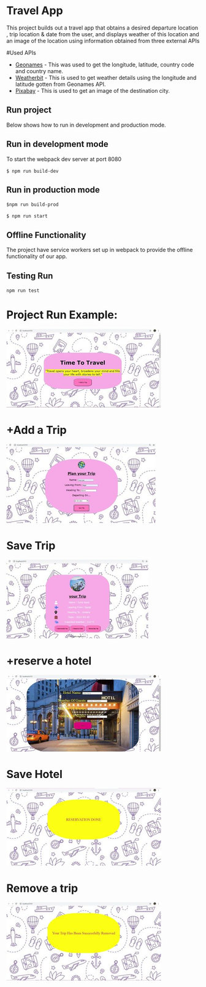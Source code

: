 # Travel App

This project builds out a travel app that obtains a desired departure location , trip location & date from the user, and displays weather of this location and an image of the location using information obtained from three external APIs 


#Used APIs
* [Geonames](hhttp://www.geonames.org/export/web-services.html) - This was used to get the longitude, latitude, country code and country name.
* [Weatherbit](https://www.weatherbit.io/account/create) - This is used to get weather details using the longitude and latitude gotten from Geonames API.
* [Pixabay](https://pixabay.com/api/docs/) - This is used to get an image of the destination city.
  

## Run project
Below shows how to run in development and production mode.

## Run in development mode

To start the webpack dev server at port 8080
```
$ npm run build-dev
```

## Run in production mode

```
$npm run build-prod
```
```
$ npm run start
```

## Offline Functionality
The project have service workers set up in webpack to provide the offline functionality of our app.

## Testing Run
```
npm run test 
```
# Project Run Example:

![run1](img/run1.jpg)
# +Add a Trip
![run2](img/run2.jpg)
# Save Trip
![run3](img/run3.jpg)
# +reserve a hotel
![run4](img/run4.jpg)
# Save Hotel
![run5](img/run5.jpg)
# Remove a trip
![run6](img/run6.jpg)





